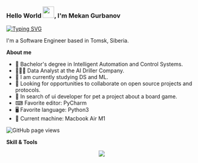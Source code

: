 ### Hello World <img src="https://raw.githubusercontent.com/MartinHeinz/MartinHeinz/master/wave.gif" width="30px">, I'm Mekan Gurbanov

[![Typing SVG](https://readme-typing-svg.herokuapp.com?color=%23a9b665&lines=Python+Enthusiast;Creative+Developer;Continuous+Learner;Problem+Solver)](https://git.io/typing-svg)

I'm a Software Engineer based in Tomsk, Siberia.


**About me**
- 🔭 Bachelor's degree in Intelligent Automation and Control Systems.
- 👨🏻‍💻 Data Analyst at the AI Driller Company.
- 🌱 I am currently studying DS and ML.
- 👯 Looking for opportunities to collaborate on open source projects and protocols.
- 💬 In search of ui developer for pet a project about a board game.
- ⌨ Favorite editor: PyCharm
- 🖥 Favorite language: Python3
- 🐧 Current machine: Macbook Air M1

<img src="https://komarev.com/ghpvc/?username=baguvics&color=45707a&style=flat-square" alt="GitHub page views">
  
**Skill & Tools**
  <p align="center">
  <img src="https://skillicons.dev/icons?i=py,django,mysql,html,css,bash,cpp,figma,git,github" />
  </p>

<!--
**baguvics/baguvics** is a ✨ _special_ ✨ repository because its `README.md` (this file) appears on your GitHub profile.

Here are some ideas to get you started:

- 🔭 I’m currently working on ...
- 🌱 I’m currently learning ...
- 👯 I’m looking to collaborate on ...
- 🤔 I’m looking for help with ...
- 💬 Ask me about ...
- 📫 How to reach me: ...
- 😄 Pronouns: ...
- ⚡ Fun fact: ...
-->
